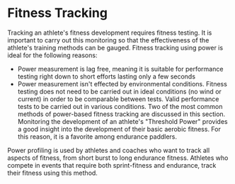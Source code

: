 # Fitness Tracking

Tracking an athlete's fitness development requires fitness testing. It is important to carry out this monitoring so that the effectiveness of the athlete's training methods can be gauged. Fitness tracking using power is ideal for the following reasons:

* Power measurement is lag free, meaning it is suitable for performance testing right down to short efforts lasting only a few seconds
* Power measurement isn't effected by environmental conditions. Fitness testing does not need to be carried out in ideal conditions (no wind or current) in order to be comparable between tests. Valid performance tests to be carried out in various conditions.
Two of the most common methods of power-based fitness tracking are discussed in this section. Monitoring the development of an athlete's "Threshold Power" provides a good insight into the development of their basic aerobic fitness. For this reason, it is a favorite among endurance paddlers.

Power profiling is used by athletes and coaches who want to track all aspects of fitness, from short burst to long endurance fitness. Athletes who compete in events that require both sprint-fitness and endurance, track their fitness using this method.